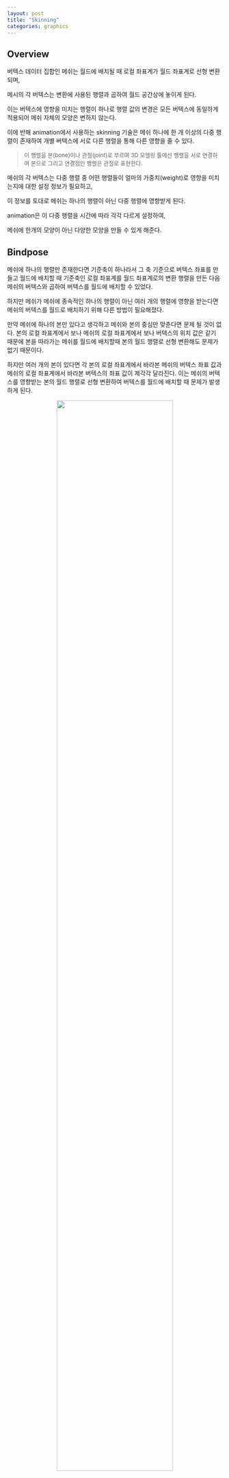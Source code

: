 ```yaml
---
layout: post
title: "Skinning"
categories: graphics
---
```


## Overview

버텍스 데이터 집합인 메쉬는 월드에 배치될 때 로컬 좌표계가 월드 좌표계로 선형 변환되며, 

메시의 각 버텍스는 변환에 사용된 행렬과 곱하여 월드 공간상에 놓이게 된다. 

<!-- begin_excerpt -->

이는 버텍스에 영향을 미치는 행렬이 하나로 행렬 값의 변경은 모든 버텍스에 동일하게 적용되어 메쉬 자체의 모양은 변하지 않는다.

이에 반해 animation에서 사용하는 skinning 기술은 메쉬 하나에 한 개 이상의 다중 행렬이 존재하여 개별 버텍스에 서로 다른 행렬을 통해 다른 영향을 줄 수 있다.

<!-- end_excerpt -->

> <font size="2"> 
> 이 행렬을 본(bone)이나 관절(joint)로 부르며 3D 모델링 툴에선 행렬을 서로 연결하여 본으로 그리고 연결점인 행렬은 관절로 표현한다.
> </font>

메쉬의 각 버텍스는 다중 행렬 중 어떤 행렬들이 얼마의 가중치(weight)로 영향을 미치는지에 대한 설정 정보가 필요하고,

이 정보를 토대로 메쉬는 하나의 행렬이 아닌 다중 행렬에 영향받게 된다.

animation은 이 다중 행렬을 시간에 따라 각각 다르게 설정하여,

메쉬에 한개의 모양이 아닌 다양한 모양을 만들 수 있게 해준다.


## Bindpose

메쉬에 하나의 행렬만 존재한다면 기준축이 하나라서 그 축 기준으로 버텍스 좌표를 만들고 월드에 배치할 때 기준축인 로컬 좌표계를 월드 좌표계로의 변환 행렬을 만든 다음 메쉬의 버텍스와 곱하여 버텍스를 월드에 배치할 수 있었다.

하지만 메쉬가 메쉬에 종속적인 하나의 행렬이 아닌 여러 개의 행렬에 영향을 받는다면 메쉬의 버텍스를 월드로 배치하기 위해 다른 방법이 필요해졌다.

만약 메쉬에 하나의 본만 있다고 생각하고 메쉬와 본의 중심만 맞춘다면 문제 될 것이 없다. 본의 로컬 좌표계에서 보나 메쉬의 로컬 좌표계에서 보나 버텍스의 위치 값은 같기 때문에 본을 따라가는 메쉬를 월드에 배치할때 본의 월드 행렬로 선형 변환해도 문제가 없기 때문이다.

하지만 여러 개의 본이 있다면 각 본의 로컬 좌표계에서 바라본 메쉬의 버텍스 좌표 값과 메쉬의 로컬 좌표계에서 바라본 버텍스의 좌표 값이 제각각 달라진다. 이는 메쉬의 버텍스를 영향받는 본의 월드 행렬로 선형 변환하여 버텍스를 월드에 배치할 때 문제가 발생하게 된다.

<figure>
<div style="text-align:center;">
  <img src="{{ site.url }}{{ site.baseurl }}/assets/images/bone.png" width="80%">
  <figcaption></figcaption>
</div>
</figure>

노란색 본의 영향을 받는 초록색 버텍스를 노락색 본의 월드 변환 행렬로 그대로 곱하면 버텍스의 위치에 노락색 본의 위치 값까지 더해져 원래의 위치를 한참 벗어나게 된다. 

이를 해결하기위해 각 본의 root bone에 대한 역행렬 값을 계산하여 bindpose에 저장하고   있다가 버텍스에 본의 월드 행렬을 곱한 값에 역행렬 만큼 곱하여 버텍스 위치를 조정해준다. 위 녹색의 화살표가 bindpose를 곱하여 버텍스 위치를 재조정해 주는 부분이다.

본은 월드에서 animation에 의해 계속 움직이고 그에 따라 본의 월드 행렬도 계속 변경 된다. 메쉬의 버텍스는 움직이는 본 중 영향받는 본의 가중치 만큼 변형되어 월드상에 배치 된다. 

```c# 

    void Update()
    {
        SkinnedMeshRenderer skin = GetComponent<SkinnedMeshRenderer>();
        var mesh = skin.sharedMesh;

        Matrix4x4[] boneMatrices = new Matrix4x4[skin.bones.Length];
        for (int i = 0; i < boneMatrices.Length; i++)
            boneMatrices[i] = skin.bones[i].localToWorldMatrix * mesh.bindposes[i];

        Vector3[] vertices;

        var vertexCount = mesh.vertexCount;
        vertices = new Vector3[vertexCount];

        for (int i = 0; i < mesh.vertexCount; i++)
        {
            BoneWeight weight = mesh.boneWeights[i];

            Matrix4x4 bm0 = boneMatrices[weight.boneIndex0];
            Matrix4x4 bm1 = boneMatrices[weight.boneIndex1];
            Matrix4x4 bm2 = boneMatrices[weight.boneIndex2];
            Matrix4x4 bm3 = boneMatrices[weight.boneIndex3];

            Matrix4x4 vertexMatrix = new Matrix4x4();

            for (int n = 0; n < 16; n++)
            {
                vertexMatrix[n] =
                    bm0[n] * weight.weight0 +
                    bm1[n] * weight.weight1 + 
                    bm2[n] * weight.weight2 +
                    bm3[n] * weight.weight3;
            }

            vertices[i] = vertexMatrix.MultiplyPoint3x4(mesh.vertices[i]);
        }
    }

```

Unity는 Skinned Mesh Renderer에 의해 내부적으로 버텍스 좌표를 계산하여 유저가 직접 본 연산을 할 필요는 없다. mesh의 bindposes와 본의 world transfer matrix 그리고 vertex의 bone weight 값을 읽어와 역으로 월드 좌표계로 변환 된 버텍스 좌표를 계산할 수 있다.

